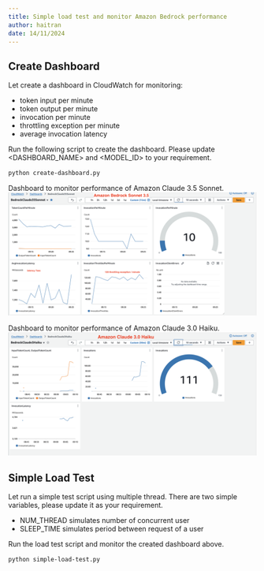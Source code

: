 ```yaml
---
title: Simple load test and monitor Amazon Bedrock performance
author: haitran
date: 14/11/2024
---
```


## Create Dashboard

Let create a dashboard in CloudWatch for monitoring:

- token input per minute
- token output per minute
- invocation per minute
- throttling exception per minute
- average invocation latency

Run the following script to create the dashboard. Please update <DASHBOARD_NAME> and <MODEL_ID> to your requirement.

```bash
python create-dashboard.py
```

Dashboard to monitor performance of Amazon Claude 3.5 Sonnet. 
![dashboard-claude-3.5-sonnet](./../assets/dashboard-claude-35-sonnet.png)


Dashboard to monitor performance of Amazon Claude 3.0 Haiku. 
![dashboard-claude-3.5-sonnet](./../assets/dashboard-claude-30-Haiku.png)

## Simple Load Test

Let run a simple test script using multiple thread. There are two simple variables, please update it as your requirement.

- NUM_THREAD simulates number of concurrent user
- SLEEP_TIME simulates period between request of a user

Run the load test script and monitor the created dashboard above.

```bash
python simple-load-test.py
```
